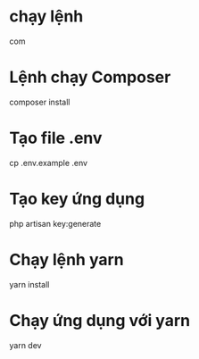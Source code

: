# chạy lệnh 
com

# Lệnh chạy Composer
composer install

# Tạo file .env
cp .env.example .env

# Tạo key ứng dụng
php artisan key:generate

# Chạy lệnh yarn
yarn install

# Chạy ứng dụng với yarn
yarn dev